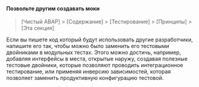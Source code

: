 #### Позвольте другим создавать моки

> [Чистый ABAP] > [Содержание] > [Тестирование] > [Принципы] > [Эта секция]

Если вы пишете код который будут использовать другие разработчики, напишите его так, чтобы можно было заменить его
тестовыми двойниками в модульных тестах. Этого можно достичь, например, добавляя интерфейсы в места, 
открытые наружу, создавая полезные тестовые двойники, которые позволяют проводить интеграционное 
тестирование, или применяя инверсию зависимостей, которая позволяет заменить продуктивную конфигурацию тестовой.